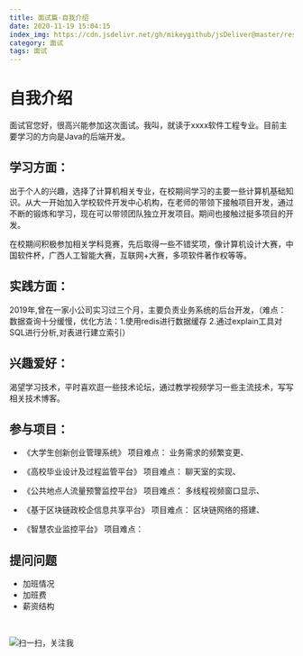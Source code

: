 ```yaml
---
title: 面试篇-自我介绍
date: 2020-11-19 15:04:15
index_img: https://cdn.jsdelivr.net/gh/mikeygithub/jsDeliver@master/resource/img/mszysx.png
category: 面试
tags: 面试
---
```


# 自我介绍

面试官您好，很高兴能参加这次面试。我叫，就读于xxxx软件工程专业。目前主要学习的方向是Java的后端开发。

## 学习方面：

出于个人的兴趣，选择了计算机相关专业，在校期间学习的主要一些计算机基础知识。从大一开始加入学校软件开发中心机构，在老师的带领下接触项目开发，通过不断的锻炼和学习，现在可以带领团队独立开发项目。期间也接触过挺多项目的开发。

在校期间积极参加相关学科竞赛，先后取得一些不错奖项，像计算机设计大赛，中国软件杯，广西人工智能大赛，互联网+大赛，多项软件著作权等等。

## 实践方面：

2019年,曾在一家小公司实习过三个月，主要负责业务系统的后台开发，（难点：数据查询十分缓慢，优化方法：1.使用redis进行数据缓存 2.通过explain工具对SQL进行分析,对表进行建立索引）

## 兴趣爱好：

渴望学习技术，平时喜欢逛一些技术论坛，通过教学视频学习一些主流技术，写写相关技术博客。

## 参与项目：

- 《大学生创新创业管理系统》
项目难点：
业务需求的频繁变更、


- 《高校毕业设计及过程监管平台》
项目难点：
聊天室的实现、


- 《公共地点人流量预警监控平台》
项目难点：
多线程视频窗口显示、


- 《基于区块链政校企信息共享平台》
项目难点：
区块链网络的搭建、

- 《智慧农业监控平台》
项目难点：

## 提问问题

- 加班情况
- 加班费
- 薪资结构

<br/>


![扫一扫，关注我](https://cdn.jsdelivr.net/gh/mikeygithub/jsDeliver@master/resource/img/wechat.jpg)